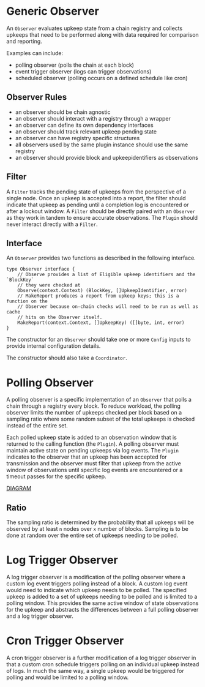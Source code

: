 # Generic Observer
An `Observer` evaluates upkeep state from a chain registry and collects upkeeps
that need to be performed along with data required for comparison and reporting.

Examples can include:
- polling observer (polls the chain at each block)
- event trigger observer (logs can trigger observations)
- scheduled observer (polling occurs on a defined schedule like cron)

## Observer Rules
- an observer should be chain agnostic
- an observer should interact with a registry through a wrapper
- an observer can define its own dependency interfaces
- an observer should track relevant upkeep pending state
- an observer can have registry specific structures
- all observers used by the same plugin instance should use the same registry
- an observer should provide block and upkeepidentifiers as observations

## Filter
A `Filter` tracks the pending state of upkeeps from the perspective of a single
node. Once an upkeep is accepted into a report, the filter should indicate
that upkeep as pending until a completion log is encountered or after a lockout
window. A `Filter` should be directly paired with an `Observer` as they work in
tandem to ensure accurate observations. The `Plugin` should never interact 
directly with a `Filter`.

## Interface
An `Observer` provides two functions as described in the following interface.

```
type Observer interface {
    // Observe provides a list of Eligible upkeep identifiers and the `BlockKey`
    // they were checked at
    Observe(context.Context) (BlockKey, []UpkeepIdentifier, error)
    // MakeReport produces a report from upkeep keys; this is a function on the
    // Observer because on-chain checks will need to be run as well as cache
    // hits on the Observer itself.
    MakeReport(context.Context, []UpkeepKey) ([]byte, int, error)
}
```

The constructor for an `Observer` should take one or more `Config` inputs to
provide internal configuration details.

The constructor should also take a `Coordinator`.

# Polling Observer
A polling observer is a specific implementation of an `Observer` that polls a
chain through a registry every block. To reduce workload, the polling observer
limits the number of upkeeps checked per block based on a sampling ratio where
some random subset of the total upkeeps is checked instead of the entire set.

Each polled upkeep state is added to an observation window that is returned to
the calling function (the `Plugin`). A polling observer must maintain active 
state on pending upkeeps via log events. The `Plugin` indicates to the observer
that an upkeep has been accepted for transmission and the observer must filter
that upkeep from the active window of observations until specific log events
are encountered or a timeout passes for the specific upkeep.

[DIAGRAM](./diagrams/POLLINGOBSERVER.md)

## Ratio
The sampling ratio is determined by the probability that all upkeeps will be
observed by at least `n` nodes over `x` number of blocks. Sampling is to be done
at random over the entire set of upkeeps needing to be polled.

# Log Trigger Observer
A log trigger observer is a modification of the polling observer where a custom
log event triggers polling instead of a block. A custom log event would need to
indicate which upkeep needs to be polled. The specified upkeep is added to a
set of upkeeps needing to be polled and is limited to a polling window. This
provides the same active window of state observations for the upkeep and 
abstracts the differences between a full polling observer and a log trigger
observer.

# Cron Trigger Observer
A cron trigger observer is a further modification of a log trigger observer in
that a custom cron schedule triggers polling on an individual upkeep instead of
logs. In much the same way, a single upkeep would be triggered for polling and
would be limited to a polling window. 
